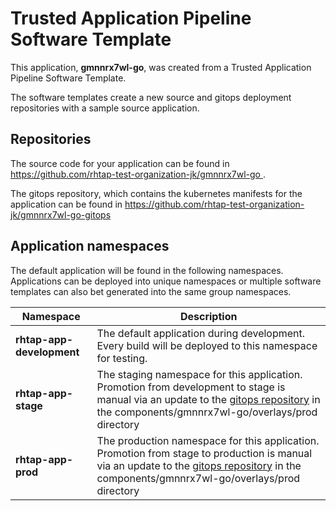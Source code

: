 # Trusted Application Pipeline Software Template

This application, **gmnnrx7wl-go**, was created from a Trusted Application Pipeline Software Template.

The software templates create a new source and gitops deployment repositories with a sample source application. 

## Repositories

The source code for your application can be found in [https://github.com/rhtap-test-organization-jk/gmnnrx7wl-go ](https://github.com/rhtap-test-organization-jk/gmnnrx7wl-go ).
 
The gitops repository, which contains the kubernetes manifests for the application can be found in 
[https://github.com/rhtap-test-organization-jk/gmnnrx7wl-go-gitops ](https://github.com/rhtap-test-organization-jk/gmnnrx7wl-go-gitops ) 

## Application namespaces 

The default application will be found in the following namespaces. Applications can be deployed into unique namespaces or multiple software templates can also bet generated into the same group namespaces.  

|  Namespace   |  Description   |  
| -------- | -------- |   
| **rhtap-app-development** | The default application during development. Every build will be deployed to this namespace for testing. | 
| **rhtap-app-stage** | The staging namespace for this application. Promotion from development to stage is manual via an update to the [gitops repository](https://github.com/rhtap-test-organization-jk/gmnnrx7wl-go-gitops ) in the components/gmnnrx7wl-go/overlays/prod directory |  
| **rhtap-app-prod** | The production namespace for this application. Promotion from stage to production is manual via an update to the [gitops repository](https://github.com/rhtap-test-organization-jk/gmnnrx7wl-go-gitops ) in the components/gmnnrx7wl-go/overlays/prod directory | 
